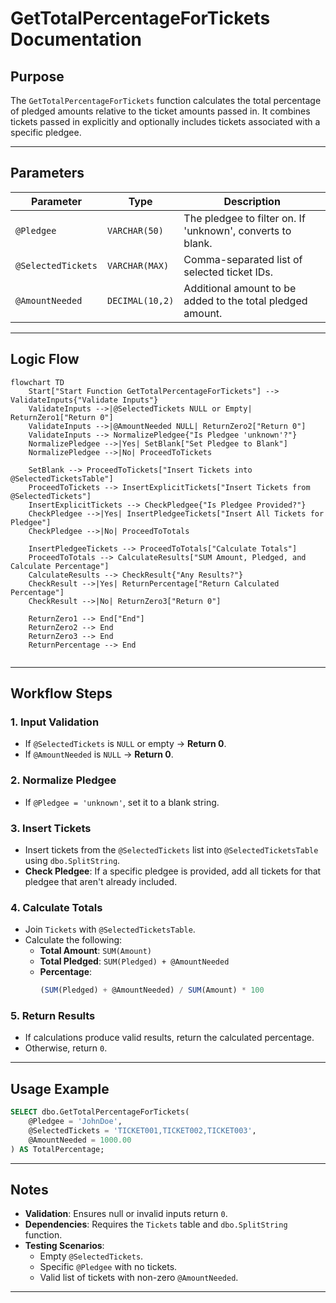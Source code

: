 # GetTotalPercentageForTickets Documentation

## Purpose
The `GetTotalPercentageForTickets` function calculates the total percentage of pledged amounts relative to the ticket amounts passed in. It combines tickets passed in explicitly and optionally includes tickets associated with a specific pledgee.

---

## Parameters
| **Parameter**           | **Type**           | **Description**                                     |
|--------------------------|--------------------|-----------------------------------------------------|
| `@Pledgee`              | `VARCHAR(50)`      | The pledgee to filter on. If 'unknown', converts to blank. |
| `@SelectedTickets`      | `VARCHAR(MAX)`     | Comma-separated list of selected ticket IDs.       |
| `@AmountNeeded`         | `DECIMAL(10,2)`    | Additional amount to be added to the total pledged amount. |

---

## Logic Flow
```mermaid
flowchart TD
    Start["Start Function GetTotalPercentageForTickets"] --> ValidateInputs{"Validate Inputs"}
    ValidateInputs -->|@SelectedTickets NULL or Empty| ReturnZero1["Return 0"]
    ValidateInputs -->|@AmountNeeded NULL| ReturnZero2["Return 0"]
    ValidateInputs --> NormalizePledgee{"Is Pledgee 'unknown'?"}
    NormalizePledgee -->|Yes| SetBlank["Set Pledgee to Blank"]
    NormalizePledgee -->|No| ProceedToTickets

    SetBlank --> ProceedToTickets["Insert Tickets into @SelectedTicketsTable"]
    ProceedToTickets --> InsertExplicitTickets["Insert Tickets from @SelectedTickets"]
    InsertExplicitTickets --> CheckPledgee{"Is Pledgee Provided?"}
    CheckPledgee -->|Yes| InsertPledgeeTickets["Insert All Tickets for Pledgee"]
    CheckPledgee -->|No| ProceedToTotals

    InsertPledgeeTickets --> ProceedToTotals["Calculate Totals"]
    ProceedToTotals --> CalculateResults["SUM Amount, Pledged, and Calculate Percentage"]
    CalculateResults --> CheckResult{"Any Results?"}
    CheckResult -->|Yes| ReturnPercentage["Return Calculated Percentage"]
    CheckResult -->|No| ReturnZero3["Return 0"]

    ReturnZero1 --> End["End"]
    ReturnZero2 --> End
    ReturnZero3 --> End
    ReturnPercentage --> End
 
```

---

## Workflow Steps

### 1. Input Validation
   - If `@SelectedTickets` is `NULL` or empty → **Return 0**.
   - If `@AmountNeeded` is `NULL` → **Return 0**.

### 2. Normalize Pledgee
   - If `@Pledgee = 'unknown'`, set it to a blank string.

### 3. Insert Tickets
   - Insert tickets from the `@SelectedTickets` list into `@SelectedTicketsTable` using `dbo.SplitString`.
   - **Check Pledgee**: If a specific pledgee is provided, add all tickets for that pledgee that aren't already included.

### 4. Calculate Totals
   - Join `Tickets` with `@SelectedTicketsTable`.
   - Calculate the following:
     - **Total Amount**: `SUM(Amount)`
     - **Total Pledged**: `SUM(Pledged) + @AmountNeeded`
     - **Percentage**: 
       ```sql
       (SUM(Pledged) + @AmountNeeded) / SUM(Amount) * 100
       ```

### 5. Return Results
   - If calculations produce valid results, return the calculated percentage.
   - Otherwise, return `0`.

---

## Usage Example
```sql
SELECT dbo.GetTotalPercentageForTickets(
    @Pledgee = 'JohnDoe',
    @SelectedTickets = 'TICKET001,TICKET002,TICKET003',
    @AmountNeeded = 1000.00
) AS TotalPercentage;
```

---

## Notes
- **Validation**: Ensures null or invalid inputs return `0`.
- **Dependencies**: Requires the `Tickets` table and `dbo.SplitString` function.
- **Testing Scenarios**:
   - Empty `@SelectedTickets`.
   - Specific `@Pledgee` with no tickets.
   - Valid list of tickets with non-zero `@AmountNeeded`.

---

 
